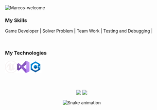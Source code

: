 <img title="Marcos-welcome" src="https://github.com/marcos-cpp/animation.svg/blob/master/readme.svg" alt="Marcos-welcome" align="center" height="" width="2000">

<h3>My Skills</h3>
<div styleisplay: inline_block">
 <p>Game Developer | Solver Problem | Team Work | Testing and Debugging | </p>
</div>
</br>
<h3>My Technologies</h3>
<div style="display: inline_block">
    <img align="left" alt="Marcos-unreal" height="40" width="40" src="SVG/unreal.svg">
    <img align="left" alt="Marcos-vs" height="40" width="40" src="SVG/vs.svg">
    <img align="left" alt="Marcos-c++" height="40" width="40" src="SVG/C++.svg">

</div>
<br><br>

<br><br>

<div align="center">
  <img height="180em" src="https://github-readme-stats.vercel.app/api?username=marcos-cpp&show_icons=true&theme=dracula&include_all_commits=true&count_private=true"/>
  <img height="180em" src="https://github-readme-stats.vercel.app/api/top-langs/?username=marcos-cpp&layout=compact&langs_count=7&theme=dracula"/>

![Snake animation](https://github.com/marcos-cpp/marcos-cpp/blob/output/github-contribution-grid-snake.svg "Snake animation")


